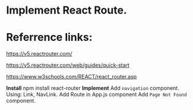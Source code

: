 # Implement React Route.

# Referrence links:
https://v5.reactrouter.com/

https://v5.reactrouter.com/web/guides/quick-start

https://www.w3schools.com/REACT/react_router.asp


**Install** 
    npm install react-router
**Implement** 
    Add `navigation` component. Using: Link, NavLink.
    Add Route in App.js component
    Add `Page Not Found` component.
